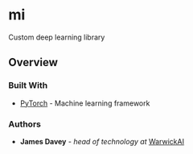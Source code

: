 # mi
Custom deep learning library

## Overview

### Built With

* [PyTorch](https://pytorch.org/) - Machine learning framework

### Authors

* **James Davey** - *head of technology at* [WarwickAI](https://warwickai.ml/)
